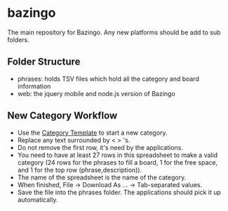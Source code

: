 bazingo
=======
The main repository for Bazingo.
Any new platforms should be add to sub folders.

Folder Structure
----------------
 - phrases: holds TSV files which hold all the category and board information
 - web: the jquery mobile and node.js version of Bazingo

New Category Workflow
---------------------
 - Use the [Category Template](https://docs.google.com/spreadsheets/d/1u62Q9ueQddll7_lgGMFd6FxEpJd30frjH8mAV3CdY_4/edit#gid=0) to start a new category.
 - Replace any text surrounded by < > 's.
 - Do not remove the first row, it's need by the applications.
 - You need to have at least 27 rows in this spreadsheet to make a valid category (24 rows for the phrases to fill a board, 1 for the free space, and 1 for the top row (phrase,description)).
 - The name of the spreadsheet is the name of the category.
 - When finished, File -> Download As ... -> Tab-separated values.
 - Save the file into the phrases folder. The applications should pick it up automatically.
